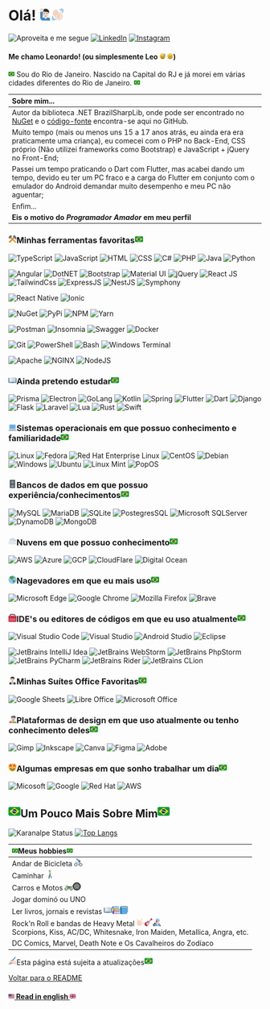 # Olá! <img src="./img/emojis/1f64b-1f3fb-200d-2642-fe0f.svg" width="24"><img src="./img/emojis/1f44b-1f3fb.svg" width="24"> 
![Aproveita e me segue](https://img.shields.io/github/followers/leonardo-nicolas.svg?style=social&label=Follow&maxAge=2592000)
[![LinkedIn](https://img.shields.io/badge/LinkedIn-0077B5?style=for-the-badge&logo=linkedin&logoColor=white)](https://www.linkedin.com/in/leonardo-nicolas-sales-dias-2a3892149/)
[![Instagram](https://img.shields.io/badge/%40leonardonicolas.dev-%23E4405F.svg?style=for-the-badge&logo=Instagram&logoColor=white)](https://www.instagram.com/leonardonicolas.dev/)

#### Me chamo Leonardo! (ou simplesmente Leo <img src="./img/emojis/1f605.svg" width="12"> <img src="./img/emojis/1f601.svg" width="12">)

<img src="./img/emojis/1f1e7-1f1f7.svg" width="12"> Sou do Rio de Janeiro. Nascido na Capital do RJ e já morei em várias cidades diferentes do Rio de Janeiro. <img src="./img/emojis/1f1e7-1f1f7.svg" width="12">

| Sobre mim...                                                                                                                                                                                                                    | 
|:--------------------------------------------------------------------------------------------------------------------------------------------------------------------------------------------------------------------------------|
| Autor da biblioteca .NET BrazilSharpLib, onde pode ser encontrado no [NuGet](https://www.nuget.org/packages/BrazilSharpLib/) e o [código-fonte](https://github.com/leonardo-nicolas/BrazilSharpLib) encontra-se aqui no GitHub. |  
| Muito tempo (mais ou menos uns 15 a 17 anos atrás, eu ainda era era praticamente uma criança), eu comecei com o PHP no Back-End, CSS próprio (Não utilizei frameworks como Bootstrap) e JavaScript + jQuery no Front-End;       |
| Passei um tempo praticando o Dart com Flutter, mas acabei dando um tempo, devido eu ter um PC fraco e a carga do Flutter em conjunto com o emulador do Android demandar muito desempenho e meu PC não aguentar;                 |
| Enfim...                                                                                                                                                                                                                        |
| __Eis o motivo do *Programador Amador* em meu perfil__                                                                                                                                                                          | 



### <img src="./img/emojis/2692.svg" width="16">Minhas ferramentas favoritas<img src="./img/emojis/1f1e7-1f1f7.svg" width="16"> 
![TypeScript](https://img.shields.io/badge/TypeScript-007ACC?style=for-the-badge&logo=typescript&logoColor=white)
![JavaScript](https://img.shields.io/badge/JavaScript-323330?style=for-the-badge&logo=javascript&logoColor=F7DF1E)
![HTML](https://img.shields.io/badge/HTML5-E34F26?style=for-the-badge&logo=html5&logoColor=white)
![CSS](https://img.shields.io/badge/CSS3-1572B6?style=for-the-badge&logo=css3&logoColor=white)
![C#](https://img.shields.io/badge/C%23-239120?style=for-the-badge&logo=c-sharp&logoColor=white)
![PHP](https://img.shields.io/badge/PHP-777BB4?style=for-the-badge&logo=php&logoColor=white)
![Java](https://img.shields.io/badge/Java-ED8B00?style=for-the-badge&logo=java&logoColor=white)
![Python](https://img.shields.io/badge/Python-FFD43B?style=for-the-badge&logo=python&logoColor=blue)

![Angular](https://img.shields.io/badge/Angular-DD0031?style=for-the-badge&logo=angular&logoColor=white)
![DotNET](https://img.shields.io/badge/.NET-5C2D91?style=for-the-badge&logo=.net&logoColor=white)
![Bootstrap](https://img.shields.io/badge/Bootstrap-563D7C?style=for-the-badge&logo=bootstrap&logoColor=white)
![Material UI](https://img.shields.io/badge/Material%20UI-007FFF?style=for-the-badge&logo=mui&logoColor=white)
![jQuery](https://img.shields.io/badge/jQuery-0769AD?style=for-the-badge&logo=jquery&logoColor=white)
![React JS](https://img.shields.io/badge/React-20232A?style=for-the-badge&logo=react&logoColor=61DAFB)
![TailwindCss](https://img.shields.io/badge/Tailwind_CSS-38B2AC?style=for-the-badge&logo=tailwind-css&logoColor=white)
![ExpressJS](https://img.shields.io/badge/Express.js-000000?style=for-the-badge&logo=express&logoColor=white)
![NestJS](https://img.shields.io/badge/nestjs-E0234E?style=for-the-badge&logo=nestjs&logoColor=white)
![Symphony](https://img.shields.io/badge/Symfony-000000?style=for-the-badge&logo=Symfony&logoColor=white)

![React Native](https://img.shields.io/badge/React_Native-20232A?style=for-the-badge&logo=react&logoColor=61DAFB)
![Ionic](https://img.shields.io/badge/Ionic-3880FF?style=for-the-badge&logo=ionic&logoColor=white)

![NuGet](https://img.shields.io/badge/NuGet-004880?style=for-the-badge&logo=nuget&logoColor=white)
![PyPi](https://img.shields.io/badge/pypi-3775A9?style=for-the-badge&logo=pypi&logoColor=white)
![NPM](https://img.shields.io/badge/npm-CB3837?style=for-the-badge&logo=npm&logoColor=white)
![Yarn](https://img.shields.io/badge/Yarn-2C8EBB?style=for-the-badge&logo=yarn&logoColor=white)

![Postman](https://img.shields.io/badge/Postman-FF6C37?style=for-the-badge&logo=Postman&logoColor=white)
![Insomnia](https://img.shields.io/badge/Insomnia-black?style=for-the-badge&logo=insomnia&logoColor=5849BE)
![Swagger](https://img.shields.io/badge/Swagger-85EA2D?style=for-the-badge&logo=Swagger&logoColor=white)
![Docker](https://img.shields.io/badge/docker-%230db7ed.svg?style=for-the-badge&logo=docker&logoColor=white)

![Git](https://img.shields.io/badge/git-%23F05033.svg?style=for-the-badge&logo=git&logoColor=white)
![PowerShell](https://img.shields.io/badge/PowerShell-5391FE?style=for-the-badge&logo=PowerShell&logoColor=white)
![Bash](https://img.shields.io/badge/GNU%20Bash-4EAA25?style=for-the-badge&logo=GNU%20Bash&logoColor=white)
![Windows Terminal](https://img.shields.io/badge/windows%20terminal-4D4D4D?style=for-the-badge&logo=windows%20terminal&logoColor=white)

![Apache](https://img.shields.io/badge/apache-%23D42029.svg?style=for-the-badge&logo=apache&logoColor=white)
![NGINX](https://img.shields.io/badge/Nginx-009639?style=for-the-badge&logo=nginx&logoColor=white)
![NodeJS](https://img.shields.io/badge/Node.js-43853D?style=for-the-badge&logo=node.js&logoColor=white)


### <img src="./img/emojis/1f4d6.svg" width="16">Ainda pretendo estudar<img src="./img/emojis/1f1e7-1f1f7.svg" width="16">
![Prisma](https://img.shields.io/badge/Prisma-3982CE?style=for-the-badge&logo=Prisma&logoColor=white)
![Electron](https://img.shields.io/badge/Electron-2B2E3A?style=for-the-badge&logo=electron&logoColor=9FEAF9)
![GoLang](https://img.shields.io/badge/Go-00ADD8?style=for-the-badge&logo=go&logoColor=white)
![Kotlin](https://img.shields.io/badge/Kotlin-0095D5?&style=for-the-badge&logo=kotlin&logoColor=white)
![Spring](https://img.shields.io/badge/Spring-6DB33F?style=for-the-badge&logo=spring&logoColor=white)
![Flutter](https://img.shields.io/badge/Flutter-02569B?style=for-the-badge&logo=flutter&logoColor=white)
![Dart](https://img.shields.io/badge/Dart-0175C2?style=for-the-badge&logo=dart&logoColor=white)
![Django](https://img.shields.io/badge/Django-092E20?style=for-the-badge&logo=django&logoColor=white)
![Flask](https://img.shields.io/badge/Flask-000000?style=for-the-badge&logo=flask&logoColor=white)
![Laravel](https://img.shields.io/badge/Laravel-FF2D20?style=for-the-badge&logo=laravel&logoColor=white)
![Lua](https://img.shields.io/badge/Lua-2C2D72?style=for-the-badge&logo=lua&logoColor=white)
![Rust](https://img.shields.io/badge/Rust-000000?style=for-the-badge&logo=rust&logoColor=white)
![Swift](https://img.shields.io/badge/Swift-FA7343?style=for-the-badge&logo=swift&logoColor=white)

### <img src="./img/emojis/1f4bb.svg" width="16">Sistemas operacionais em que possuo conhecimento e familiaridade<img src="./img/emojis/1f1e7-1f1f7.svg" width="16">
![Linux](https://img.shields.io/badge/Linux-FCC624?style=for-the-badge&logo=linux&logoColor=black)
![Fedora](https://img.shields.io/badge/Fedora-294172?style=for-the-badge&logo=fedora&logoColor=white)
![Red Hat Enterprise Linux](https://img.shields.io/badge/Red%20Hat-EE0000?style=for-the-badge&logo=redhat&logoColor=white)
![CentOS](https://img.shields.io/badge/cent%20os-002260?style=for-the-badge&logo=centos&logoColor=F0F0F0)
![Debian](https://img.shields.io/badge/Debian-A81D33?style=for-the-badge&logo=debian&logoColor=white)
![Windows](https://img.shields.io/badge/Windows-0078D6?style=for-the-badge&logo=windows&logoColor=white)
![Ubuntu](https://img.shields.io/badge/Ubuntu-E95420?style=for-the-badge&logo=ubuntu&logoColor=white)
![Linux Mint](https://img.shields.io/badge/Linux_Mint-87CF3E?style=for-the-badge&logo=linux-mint&logoColor=white)
![PopOS](https://img.shields.io/badge/Pop!_OS-48B9C7?style=for-the-badge&logo=Pop!_OS&logoColor=white)

### <img src="./img/emojis/1f5c4.svg" width="16">Bancos de dados em que possuo experiência/conhecimentos<img src="./img/emojis/1f1e7-1f1f7.svg" width="16">
![MySQL](https://img.shields.io/badge/mysql-%2300f.svg?style=for-the-badge&logo=mysql&logoColor=white)
![MariaDB](https://img.shields.io/badge/MariaDB-003545?style=for-the-badge&logo=mariadb&logoColor=white)
![SQLite](https://img.shields.io/badge/sqlite-%2307405e.svg?style=for-the-badge&logo=sqlite&logoColor=white)
![PostegresSQL](https://img.shields.io/badge/PostgreSQL-316192?style=for-the-badge&logo=postgresql&logoColor=white)
![Microsoft SQLServer](https://img.shields.io/badge/Microsoft%20SQL%20Sever-CC2927?style=for-the-badge&logo=microsoft%20sql%20server&logoColor=white)
![DynamoDB](https://img.shields.io/badge/Amazon%20DynamoDB-4053D6?style=for-the-badge&logo=Amazon%20DynamoDB&logoColor=white)
![MongoDB](https://img.shields.io/badge/MongoDB-4EA94B?style=for-the-badge&logo=mongodb&logoColor=white)

### <img src="./img/emojis/2601.svg" width="16">Nuvens em que possuo conhecimento<img src="./img/emojis/1f1e7-1f1f7.svg" width="16">
![AWS](https://img.shields.io/badge/Amazon_AWS-232F3E?style=for-the-badge&logo=amazon-aws&logoColor=white)
![Azure](https://img.shields.io/badge/microsoft%20azure-0089D6?style=for-the-badge&logo=microsoft-azure&logoColor=white)
![GCP](https://img.shields.io/badge/Google_Cloud-4285F4?style=for-the-badge&logo=google-cloud&logoColor=white)
![CloudFlare](https://img.shields.io/badge/Cloudflare-F38020?style=for-the-badge&logo=Cloudflare&logoColor=white)
![Digital Ocean](https://img.shields.io/badge/Digital_Ocean-0080FF?style=for-the-badge&logo=DigitalOcean&logoColor=white)

### <img src="./img/emojis/1f30e.svg" width="16">Nagevadores em que eu mais uso<img src="./img/emojis/1f1e7-1f1f7.svg" width="16">
![Microsoft Edge](https://img.shields.io/badge/Microsoft_Edge-0078D7?style=for-the-badge&logo=Microsoft-edge&logoColor=white)
![Google Chrome](https://img.shields.io/badge/Google%20Chrome-4285F4?style=for-the-badge&logo=GoogleChrome&logoColor=white)
![Mozilla Firefox](https://img.shields.io/badge/Firefox_Browser-FF7139?style=for-the-badge&logo=Firefox-Browser&logoColor=white)
![Brave](https://img.shields.io/badge/Brave-FF1B2D?style=for-the-badge&logo=Brave&logoColor=white)

### <img src="./img/emojis/1f9f0.svg" width="16">IDE's ou editores de códigos em que eu uso atualmente<img src="./img/emojis/1f1e7-1f1f7.svg" width="16">
![Visual Studio Code](https://img.shields.io/badge/Visual_Studio_Code-0078D4?style=for-the-badge&logo=visual%20studio%20code&logoColor=white)
![Visual Studio](https://img.shields.io/badge/Visual_Studio-5C2D91?style=for-the-badge&logo=visual%20studio&logoColor=white)
![Android Studio](https://img.shields.io/badge/Android%20Studio-3DDC84.svg?style=for-the-badge&logo=android-studio&logoColor=white)
![Eclipse](https://img.shields.io/badge/Eclipse-FE7A16.svg?style=for-the-badge&logo=Eclipse&logoColor=white)

![JetBrains IntelliJ Idea](https://img.shields.io/badge/IntelliJ_IDEA-000000.svg?style=for-the-badge&logo=intellij-idea&logoColor=white)
![JetBrains WebStorm](https://img.shields.io/badge/WebStorm-000000?style=for-the-badge&logo=WebStorm&logoColor=white)
![JetBrains PhpStorm](http://img.shields.io/badge/-PHPStorm-181717?style=for-the-badge&logo=phpstorm&logoColor=white)
![JetBrains PyCharm](https://img.shields.io/badge/PyCharm-000000.svg?&style=for-the-badge&logo=PyCharm&logoColor=white)
![JetBrains Rider](https://img.shields.io/badge/Rider-000000.svg?style=for-the-badge&logo=Rider&logoColor=white&color=black&labelColor=crimson)
![JetBrains CLion](https://img.shields.io/badge/CLion-000000?style=for-the-badge&logo=clion&logoColor=white)

### <img src="./img/emojis/1f935-1f3fb-200d-2642-fe0f.svg" width="16">Minhas Suítes Office Favoritas<img src="./img/emojis/1f1e7-1f1f7.svg" width="16">
![Google Sheets](https://img.shields.io/badge/Google%20Sheets-34A853?style=for-the-badge&logo=google-sheets&logoColor=white)
![Libre Office](https://img.shields.io/badge/LibreOffice-18A303?style=for-the-badge&logo=LibreOffice&logoColor=white)
![Microsoft Office](https://img.shields.io/badge/Microsoft_Office-D83B01?style=for-the-badge&logo=microsoft-office&logoColor=white)

### <img src="./img/emojis/1f468-1f3fb-200d-1f3a8.svg" width="16">Plataformas  de design em que uso atualmente ou tenho conhecimento deles<img src="./img/emojis/1f1e7-1f1f7.svg" width="16">
![Gimp](https://img.shields.io/badge/gimp-5C5543?style=for-the-badge&logo=gimp&logoColor=white)
![Inkscape](https://img.shields.io/badge/Inkscape-000000?style=for-the-badge&logo=Inkscape&logoColor=white)
![Canva](https://img.shields.io/badge/Canva-%2300C4CC.svg?style=for-the-badge&logo=Canva&logoColor=white)
![Figma](https://img.shields.io/badge/figma-%23F24E1E.svg?style=for-the-badge&logo=figma&logoColor=white)
![Adobe](https://img.shields.io/badge/adobe-%23FF0000.svg?style=for-the-badge&logo=adobe&logoColor=white)

### <img src="./img/emojis/1f929.svg" width="16">Algumas empresas em que sonho trabalhar um dia<img src="./img/emojis/1f1e7-1f1f7.svg" width="16">
![Micosoft](https://img.shields.io/badge/Microsoft-666666?style=for-the-badge&logo=microsoft&logoColor=white)
![Google](https://img.shields.io/badge/google-4285F4?style=for-the-badge&logo=google&logoColor=white)
![Red Hat](https://img.shields.io/badge/Red%20Hat-EE0000?style=for-the-badge&logo=redhat&logoColor=white)
![AWS](https://img.shields.io/badge/Amazon_AWS-232F3E?style=for-the-badge&logo=amazon-aws&logoColor=white)

## <img src="./img/emojis/1f1e7-1f1f7.svg" width="24">Um Pouco Mais Sobre Mim<img src="./img/emojis/1f1e7-1f1f7.svg" width="24">
![Karanalpe Status](https://github-readme-stats.vercel.app/api?username=leonardo-nicolas&show_icons=true&theme=graywhite&include_all_commits=true)
[![Top Langs](https://github-readme-stats.vercel.app/api/top-langs/?username=leonardo-nicolas&&layout=compact)](https://github.com/leonardo-nicolas/)


| <img src="./img/emojis/1f1e7-1f1f7.svg" width="12">Meus hobbies<img src="./img/emojis/1f1e7-1f1f7.svg" width="12">                                                                                                                                                              |
|:--------------------------------------------------------------------------------------------------------------------------------------------------------------------------------------------------------------------------------------------------------------------------------| 
| Andar de Bicicleta <img width="16" src="./img/emojis/1f6b4-1f3fb-200d-2642-fe0f.svg">                                                                                                                                                                                           |
| Caminhar <img width="16" src="./img/emojis/1f6b6-1f3fb-200d-2642-fe0f.svg">                                                                                                                                                                                                     | 
| Carros e Motos <img width="16" src="./img/emojis/1f3cd.svg"><img width="16" src="./img/emojis/1f6de.svg">️                                                                                                                                                                      |
| Jogar dominó ou UNO                                                                                                                                                                                                                                                             | 
| Ler livros, jornais e revistas <img width="16" src="./img/emojis/1f4d6.svg"><img width="16" src="./img/emojis/1f4da.svg"><img width="16" src="./img/emojis/1f4d8.svg">                                                                                                          |
| Rock'n Roll e bandas de Heavy Metal <img width="16" src="./img/emojis/1f91f-1f3fb.svg"><img width="16" src="./img/emojis/1f3b8.svg"><img width="16" src="./img/emojis/1f468-1f3fb-200d-1f3a4.svg"> <br> Scorpions, Kiss, AC/DC, Whitesnake, Iron Maiden, Metallica, Angra, etc. | 
| DC Comics, Marvel, Death Note e Os Cavalheiros do Zodíaco                                                                                                                                                                                                                       |





<img src="./img/emojis/270d-1f3fb.svg" width="16">Esta página está sujeita a atualizações<img src="./img/emojis/1f1e7-1f1f7.svg" width="16">

<a href="./README.md">Voltar para o README</a>
<h4>
    <a href="./FULL-ABOUT-ME-EN.md">
        <img height="12" src="./img/emojis/1f1fa-1f1f8.svg">
            Read in english
        <img height="12" src="./img/emojis/1f1ec-1f1e7.svg">
    </a>
</h4>